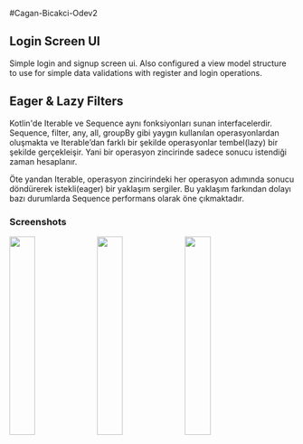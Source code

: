 #Cagan-Bicakci-Odev2

## Login Screen UI

Simple login and signup screen ui.
Also configured a view model structure to use for simple data validations with register and login operations.

## Eager & Lazy Filters

Kotlin'de Iterable ve Sequence aynı fonksiyonları sunan interfacelerdir. Sequence, filter, any, all, groupBy gibi yaygın kullanılan operasyonlardan oluşmakta ve Iterable’dan farklı bir şekilde operasyonlar tembel(lazy) bir şekilde gerçekleişir. Yani bir operasyon zincirinde sadece sonucu istendiği zaman hesaplanır.

Öte yandan Iterable, operasyon zincirindeki her operasyon adımında sonucu döndürerek istekli(eager) bir yaklaşım sergiler. Bu yaklaşım farkından dolayı bazı durumlarda Sequence performans olarak öne çıkmaktadır.

### Screenshots

<p float="left">
  <img src="https://user-images.githubusercontent.com/44499663/187951207-60fecfa7-3da5-4336-a2dc-c7ffc1ea29a0.png" width="30%" height="30%"/>
  <img src="https://user-images.githubusercontent.com/44499663/187951225-344f7e51-998a-42c3-ae07-c49138dce753.png" width="30%" height="30%"/>
  <img src="https://user-images.githubusercontent.com/44499663/187951238-2198e7f0-6aa6-40aa-b840-670c7a16a7a0.png" width="30%" height="30%"/>
</p>



